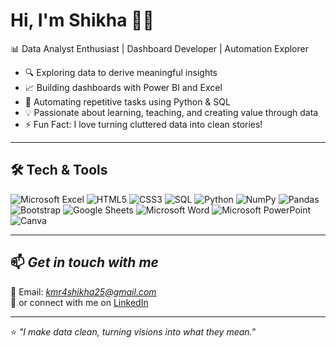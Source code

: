 # Hi, I'm Shikha 👩‍💻  
📊 Data Analyst Enthusiast | Dashboard Developer | Automation Explorer

- 🔍 Exploring data to derive meaningful insights  
- 📈 Building dashboards with Power BI and Excel  
- 🧠 Automating repetitive tasks using Python & SQL  
- 💡 Passionate about learning, teaching, and creating value through data  
- ⚡ Fun Fact: I love turning cluttered data into clean stories!

---

## 🛠 Tech & Tools

![Microsoft Excel](https://img.shields.io/badge/Microsoft%20Excel-217346?style=for-the-badge&logo=microsoftexcel&logoColor=fff)
![HTML5](https://img.shields.io/badge/HTML5-E34F26?style=for-the-badge&logo=html5&logoColor=fff)
![CSS3](https://img.shields.io/badge/CSS3-1572B6?style=for-the-badge&logo=css3&logoColor=fff)
![SQL](https://img.shields.io/badge/SQL-4479A1?style=for-the-badge&logo=mysql&logoColor=fff)
![Python](https://img.shields.io/badge/Python-3776AB?style=for-the-badge&logo=python&logoColor=fff)
![NumPy](https://img.shields.io/badge/NumPy-013243?style=for-the-badge&logo=numpy&logoColor=fff)
![Pandas](https://img.shields.io/badge/Pandas-150458?style=for-the-badge&logo=pandas&logoColor=fff)
![Bootstrap](https://img.shields.io/badge/Bootstrap-7952B3?style=for-the-badge&logo=bootstrap&logoColor=fff)
![Google Sheets](https://img.shields.io/badge/Google%20Sheets-34A853?style=for-the-badge&logo=googlesheets&logoColor=fff)
![Microsoft Word](https://img.shields.io/badge/Microsoft%20Word-2B579A?style=for-the-badge&logo=microsoftword&logoColor=fff)
![Microsoft PowerPoint](https://img.shields.io/badge/Microsoft%20PowerPoint-B7472A?style=for-the-badge&logo=microsoftpowerpoint&logoColor=fff)
![Canva](https://img.shields.io/badge/Canva-00C4CC?style=for-the-badge&logo=canva&logoColor=fff)

---

## 📫 *Get in touch with me*  
📩 Email: *kmr4shikha25@gmail.com*  
🔗 or connect with me on [LinkedIn](https://www.linkedin.com/in/shikha-kumari-69a208216/)

---
⭐ *"I make data clean, turning visions into what they mean."*
